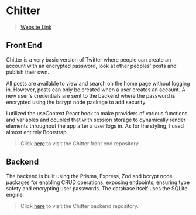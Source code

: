 # Chitter

> [Website Link](https://chitter-the-new-twitter.netlify.app/)

## Front End

Chitter is a very basic version of Twitter where people can create an
account with an encrypted password, look at other peoples' posts and publish their own.

All posts are available to view and search on the home page without
logging in. However, posts can only be created when a user creates an
account. A new user's credentials are sent to the backend where the password is
encrypted using the bcrypt node package to add security.

I utilized the useContext React hook to make providers of various
functions and variables and coupled that with session storage to
dynamically render elements throughout the app after a user logs in. As
for the styling, I used almost entirely Bootstrap.

> Click [here](https://github.com/StocktonManges/chitter-frontend) to visit the Chitter front end repository.

## Backend

The backend is built using the Prisma, Express, Zod and bcrypt node packages
for enabling CRUD operations, exposing endpoints, ensuring type safety
and encrypting user passwords. The database itself uses the SQLite
engine.

> Click [here](https://github.com/StocktonManges/chitter-backend) to visit the Chitter backend repository.
